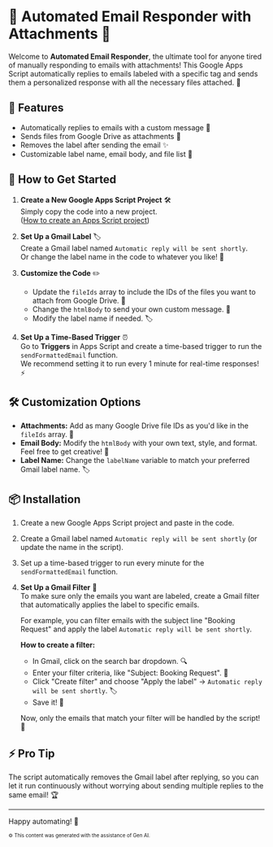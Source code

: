 # 📧 Automated Email Responder with Attachments 🚀

Welcome to **Automated Email Responder**, the ultimate tool for anyone tired of manually responding to emails with attachments! This Google Apps Script automatically replies to emails labeled with a specific tag and sends them a personalized response with all the necessary files attached. 🎉

## 🌟 Features
- Automatically replies to emails with a custom message 🤖
- Sends files from Google Drive as attachments 📎
- Removes the label after sending the email ✨
- Customizable label name, email body, and file list 🔧

## 🚀 How to Get Started

1. **Create a New Google Apps Script Project** 🛠️  
   Simply copy the code into a new project.  
   ([How to create an Apps Script project](https://developers.google.com/apps-script/guides/projects))

2. **Set Up a Gmail Label** 🏷️  
   Create a Gmail label named `Automatic reply will be sent shortly`.  
   Or change the label name in the code to whatever you like! 🔄

3. **Customize the Code** ✏️  
   - Update the `fileIds` array to include the IDs of the files you want to attach from Google Drive. 📂
   - Change the `htmlBody` to send your own custom message. 📝
   - Modify the label name if needed. 🏷️

4. **Set Up a Time-Based Trigger** ⏰  
   Go to **Triggers** in Apps Script and create a time-based trigger to run the `sendFormattedEmail` function.  
   We recommend setting it to run every 1 minute for real-time responses! ⚡

## 🛠️ Customization Options
- **Attachments:** Add as many Google Drive file IDs as you'd like in the `fileIds` array. 📂
- **Email Body:** Modify the `htmlBody` with your own text, style, and format. Feel free to get creative! 🎨
- **Label Name:** Change the `labelName` variable to match your preferred Gmail label name. 🏷️

## 📦 Installation

1. Create a new Google Apps Script project and paste in the code.
2. Create a Gmail label named `Automatic reply will be sent shortly` (or update the name in the script).
3. Set up a time-based trigger to run every minute for the `sendFormattedEmail` function.
4. **Set Up a Gmail Filter** 🎯  
   To make sure only the emails you want are labeled, create a Gmail filter that automatically applies the label to specific emails.  

   For example, you can filter emails with the subject line "Booking Request" and apply the label `Automatic reply will be sent shortly`.  

   **How to create a filter:**  
   - In Gmail, click on the search bar dropdown. 🔍  
   - Enter your filter criteria, like "Subject: Booking Request". 📝  
   - Click "Create filter" and choose "Apply the label" → `Automatic reply will be sent shortly`. 🏷️  
   - Save it! 💾

   Now, only the emails that match your filter will be handled by the script! 🎯


## ⚡ Pro Tip
The script automatically removes the Gmail label after replying, so you can let it run continuously without worrying about sending multiple replies to the same email! 🏆

---

Happy automating! 🎉

<sub><sup>⚙️ This content was generated with the assistance of Gen AI.</sup></sub>
